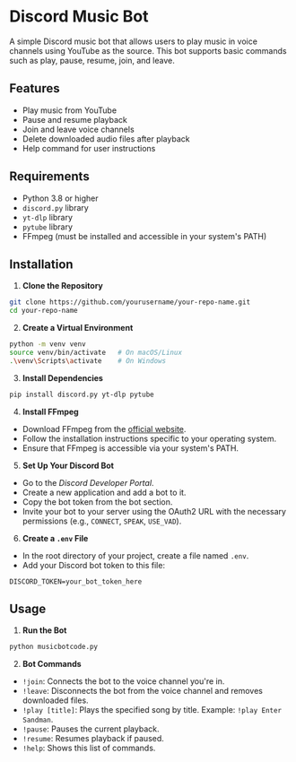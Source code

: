 # Discord Music Bot

A simple Discord music bot that allows users to play music in voice channels using YouTube as the source. This bot supports basic commands such as play, pause, resume, join, and leave.

## Features

- Play music from YouTube
- Pause and resume playback
- Join and leave voice channels
- Delete downloaded audio files after playback
- Help command for user instructions

## Requirements

- Python 3.8 or higher
- `discord.py` library
- `yt-dlp` library
- `pytube` library
- FFmpeg (must be installed and accessible in your system's PATH)

## Installation

1. **Clone the Repository**
```bash
git clone https://github.com/yourusername/your-repo-name.git
cd your-repo-name
```
2. **Create a Virtual Environment**
```bash
python -m venv venv
source venv/bin/activate   # On macOS/Linux
.\venv\Scripts\activate    # On Windows
```

3. **Install Dependencies**
```bash
pip install discord.py yt-dlp pytube
```

4. **Install FFmpeg**

- Download FFmpeg from the [official website](https://ffmpeg.org/download.html).
- Follow the installation instructions specific to your operating system.
- Ensure that FFmpeg is accessible via your system's PATH.

5. **Set Up Your Discord Bot**

- Go to the *Discord Developer Portal*.
- Create a new application and add a bot to it.
- Copy the bot token from the bot section.
- Invite your bot to your server using the OAuth2 URL with the necessary permissions (e.g., ```CONNECT```, ```SPEAK```, ```USE_VAD```).

6. **Create a ```.env``` File**

- In the root directory of your project, create a file named ```.env```.
- Add your Discord bot token to this file:
```
DISCORD_TOKEN=your_bot_token_here
```

## Usage

1. **Run the Bot**

```bash
python musicbotcode.py
```

2. **Bot Commands**

- ```!join```: Connects the bot to the voice channel you're in.
- ```!leave```: Disconnects the bot from the voice channel and removes downloaded files.
- ```!play [title]```: Plays the specified song by title. Example: ```!play Enter Sandman```.
- ```!pause```: Pauses the current playback.
- ```!resume```: Resumes playback if paused.
- ```!help```: Shows this list of commands.